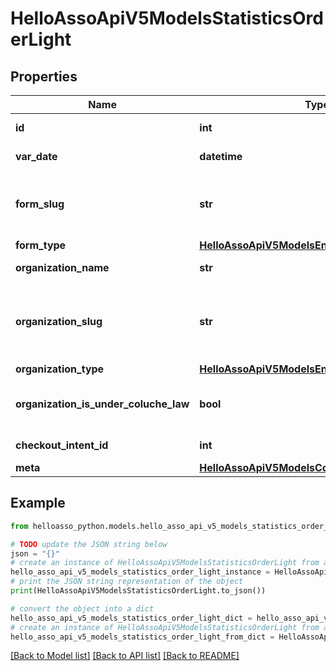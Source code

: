 # HelloAssoApiV5ModelsStatisticsOrderLight


## Properties

Name | Type | Description | Notes
------------ | ------------- | ------------- | -------------
**id** | **int** | The ID of the Order | [optional] 
**var_date** | **datetime** | Order creation date | [optional] 
**form_slug** | **str** | FormSlug (lowercase name of the form without special characters) | [optional] 
**form_type** | [**HelloAssoApiV5ModelsEnumsFormType**](HelloAssoApiV5ModelsEnumsFormType.md) |  | [optional] 
**organization_name** | **str** | The organization name. | [optional] 
**organization_slug** | **str** | OrganizationSlug (lowercase name of the organization without special characters) | [optional] 
**organization_type** | [**HelloAssoApiV5ModelsEnumsOrganizationType**](HelloAssoApiV5ModelsEnumsOrganizationType.md) |  | [optional] 
**organization_is_under_coluche_law** | **bool** | Whether or not the organization is subject to the coluche law | [optional] 
**checkout_intent_id** | **int** | Checkout intent Id if available | [optional] 
**meta** | [**HelloAssoApiV5ModelsCommonMetaModel**](HelloAssoApiV5ModelsCommonMetaModel.md) |  | [optional] 

## Example

```python
from helloasso_python.models.hello_asso_api_v5_models_statistics_order_light import HelloAssoApiV5ModelsStatisticsOrderLight

# TODO update the JSON string below
json = "{}"
# create an instance of HelloAssoApiV5ModelsStatisticsOrderLight from a JSON string
hello_asso_api_v5_models_statistics_order_light_instance = HelloAssoApiV5ModelsStatisticsOrderLight.from_json(json)
# print the JSON string representation of the object
print(HelloAssoApiV5ModelsStatisticsOrderLight.to_json())

# convert the object into a dict
hello_asso_api_v5_models_statistics_order_light_dict = hello_asso_api_v5_models_statistics_order_light_instance.to_dict()
# create an instance of HelloAssoApiV5ModelsStatisticsOrderLight from a dict
hello_asso_api_v5_models_statistics_order_light_from_dict = HelloAssoApiV5ModelsStatisticsOrderLight.from_dict(hello_asso_api_v5_models_statistics_order_light_dict)
```
[[Back to Model list]](../README.md#documentation-for-models) [[Back to API list]](../README.md#documentation-for-api-endpoints) [[Back to README]](../README.md)


